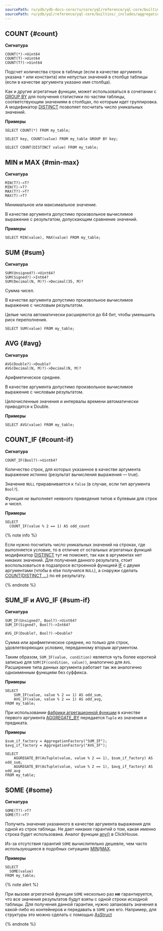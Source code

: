 ```yaml
---
sourcePath: ru/ydb/ydb-docs-core/ru/core/yql/reference/yql-core/builtins/_includes/aggregation/simple.md
sourcePath: ru/ydb/yql/reference/yql-core/builtins/_includes/aggregation/simple.md
---
```

## COUNT {#count}

**Сигнатура**
```
COUNT(*)->Uint64
COUNT(T)->Uint64
COUNT(T?)->Uint64
```

Подсчет количества строк в таблице (если в качестве аргумента указана `*` или константа) или непустых значений в столбце таблицы (если в качестве аргумента указано имя столбца).

Как и другие агрегатные функции, может использоваться в сочетании с [GROUP BY](../../../syntax/group_by.md) для получения статистики по частям таблицы, соответствующим значениям в столбцах, по которым идет группировка. А модификатор [DISTINCT](../../../syntax/group_by.md#distinct) позволяет посчитать число уникальных значений.

**Примеры**
``` yql
SELECT COUNT(*) FROM my_table;
```

``` yql
SELECT key, COUNT(value) FROM my_table GROUP BY key;
```

``` yql
SELECT COUNT(DISTINCT value) FROM my_table;
```

## MIN и MAX {#min-max}

**Сигнатура**
```
MIN(T?)->T?
MIN(T)->T?
MAX(T?)->T?
MAX(T)->T?
```

Минимальное или максимальное значение.

В качестве аргумента допустимо произвольное вычислимое выражение с результатом, допускающим сравнение значений.

**Примеры**
``` yql
SELECT MIN(value), MAX(value) FROM my_table;
```

## SUM {#sum}

**Сигнатура**
```
SUM(Unsigned?)->Uint64?
SUM(Signed?)->Int64?
SUM(Decimal(N, M)?)->Decimal(35, M)?
```

Сумма чисел.

В качестве аргумента допустимо произвольное вычислимое выражение с числовым результатом.

Целые числа автоматически расширяются до 64 бит, чтобы уменьшить риск переполнения.

``` yql
SELECT SUM(value) FROM my_table;
```

## AVG {#avg}

**Сигнатура**
```
AVG(Double?)->Double?
AVG(Decimal(N, M)?)->Decimal(N, M)?
```

Арифметическое среднее.

В качестве аргумента допустимо произвольное вычислимое выражение с числовым результатом.

Целочисленные значения и интервалы времени автоматически приводятся к Double.

**Примеры**
``` yql
SELECT AVG(value) FROM my_table;
```

## COUNT_IF {#count-if}

**Сигнатура**
```
COUNT_IF(Bool?)->Uint64?
```

Количество строк, для которых указанное в качестве аргумента выражение истинно (результат вычисления выражения — true).

Значение `NULL` приравнивается к `false` (в случае, если тип аргумента `Bool?`).

Функция *не* выполняет неявного приведения типов к булевым для строк и чисел.

**Примеры**
``` yql
SELECT
  COUNT_IF(value % 2 == 1) AS odd_count
```

{% note info %}

Если нужно посчитать число уникальных значений на строках, где выполняется условие, то в отличие от остальных агрегатных функций модификатор [DISTINCT](../../../syntax/group_by.md#distinct) тут не поможет, так как в аргументах нет никаких значений. Для получения данного результата, стоит воспользоваться в подзапросе встроенной функцией [IF](../../../builtins/basic.md#if) с двумя аргументами (чтобы в else получился `NULL`), а снаружи сделать [COUNT(DISTINCT ...)](#count) по её результату.

{% endnote %}

## SUM_IF и AVG_IF {#sum-if}

**Сигнатура**
```
SUM_IF(Unsigned?, Bool?)->Uint64?
SUM_IF(Signed?, Bool?)->Int64?

AVG_IF(Double?, Bool?)->Double?
```

Сумма или арифметическое среднее, но только для строк, удовлетворяющих условию, переданному вторым аргументом.

Таким образом, `SUM_IF(value, condition)` является чуть более короткой записью для `SUM(IF(condition, value))`, аналогично для `AVG`. Расширение типа данных аргумента работает так же аналогично одноименным функциям без суффикса.

**Примеры**
``` yql
SELECT
    SUM_IF(value, value % 2 == 1) AS odd_sum,
    AVG_IF(value, value % 2 == 1) AS odd_avg,
FROM my_table;
```

При использовании [фабрики агрегационной функции](../../basic.md#aggregationfactory) в качестве первого аргумента [AGGREGATE_BY](#aggregateby) передается `Tuple` из значения и предиката.

**Примеры**

``` yql
$sum_if_factory = AggregationFactory("SUM_IF");
$avg_if_factory = AggregationFactory("AVG_IF");

SELECT
    AGGREGATE_BY(AsTuple(value, value % 2 == 1), $sum_if_factory) AS odd_sum,
    AGGREGATE_BY(AsTuple(value, value % 2 == 1), $avg_if_factory) AS odd_avg
FROM my_table;
```

## SOME {#some}

**Сигнатура**
```
SOME(T?)->T?
SOME(T)->T?
```

Получить значение указанного в качестве аргумента выражения для одной из строк таблицы. Не дает никаких гарантий о том, какая именно строка будет использована. Аналог функции [any()](https://clickhouse.tech/docs/ru/sql-reference/aggregate-functions/reference/any/) в ClickHouse.

Из-за отсутствия гарантий `SOME` вычислительно дешевле, чем часто использующиеся в подобных ситуациях [MIN](#min)/[MAX](#max).

**Примеры**
``` yql
SELECT
  SOME(value)
FROM my_table;
```

{% note alert %}

При вызове агрегатной функции `SOME` несколько раз **не** гарантируется, что все значения результатов будут взяты с одной строки исходной таблицы. Для получения данной гарантии, нужно запаковать значения в какой-либо из контейнеров и передавать в `SOME` уже его. Например, для структуры это можно сделать с помощью [AsStruct](../../../builtins/basic.md#asstruct)

{% endnote %}